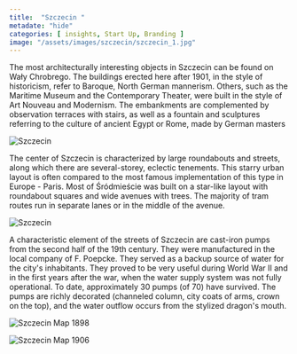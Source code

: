 ```yaml
---
title:  "Szczecin "
metadate: "hide"
categories: [ insights, Start Up, Branding ]
image: "/assets/images/szczecin/szczecin_1.jpg"
---
```

The most architecturally interesting objects in Szczecin can be found on Wały Chrobrego. The buildings erected here after 1901, in the style of historicism, refer to Baroque, North German mannerism. Others, such as the Maritime Museum and the Contemporary Theater, were built in the style of Art Nouveau and Modernism. The embankments are complemented by observation terraces with stairs, as well as a fountain and sculptures referring to the culture of ancient Egypt or Rome, made by German masters

![Szczecin]({{site.baseurl}}/assets/images/szczecin/szczecin_2.jpg)

The center of Szczecin is characterized by large roundabouts and streets, along which there are several-storey, eclectic tenements. This starry urban layout is often compared to the most famous implementation of this type in Europe - Paris. Most of Śródmieście was built on a star-like layout with roundabout squares and wide avenues with trees. The majority of tram routes run in separate lanes or in the middle of the avenue.

![Szczecin]({{site.baseurl}}/assets/images/szczecin/szczecin_5.jpg)

A characteristic element of the streets of Szczecin are cast-iron pumps from the second half of the 19th century. They were manufactured in the local company of F. Poepcke. They served as a backup source of water for the city's inhabitants. They proved to be very useful during World War II and in the first years after the war, when the water supply system was not fully operational. To date, approximately 30 pumps (of 70) have survived. The pumps are richly decorated (channeled column, city coats of arms, crown on the top), and the water outflow occurs from the stylized dragon's mouth.

![Szczecin Map 1898]({{site.baseurl}}/assets/images/szczecin/mapa_1898.jpg)

![Szczecin Map 1906]({{site.baseurl}}/assets/images/szczecin/mapa_1906.jpg)